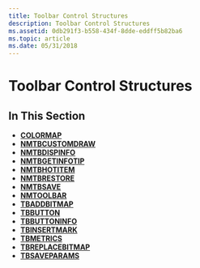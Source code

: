 ```yaml
---
title: Toolbar Control Structures
description: Toolbar Control Structures
ms.assetid: 0db291f3-b558-434f-8dde-eddff5b82ba6
ms.topic: article
ms.date: 05/31/2018
---
```


# Toolbar Control Structures

## In This Section

-   [**COLORMAP**](/windows/desktop/api/Commctrl/ns-commctrl-colormap)
-   [**NMTBCUSTOMDRAW**](/windows/desktop/api/Commctrl/ns-commctrl-nmtbcustomdraw)
-   [**NMTBDISPINFO**](/windows/desktop/api/Commctrl/ns-commctrl-nmtbdispinfoa)
-   [**NMTBGETINFOTIP**](/windows/win32/api/commctrl/ns-commctrl-nmtbgetinfotipa)
-   [**NMTBHOTITEM**](/windows/win32/api/commctrl/ns-commctrl-nmtbhotitem)
-   [**NMTBRESTORE**](/windows/win32/api/commctrl/ns-commctrl-nmtbrestore)
-   [**NMTBSAVE**](/windows/win32/api/commctrl/ns-commctrl-nmtbsave)
-   [**NMTOOLBAR**](/windows/win32/api/commctrl/ns-commctrl-nmtoolbara)
-   [**TBADDBITMAP**](/windows/win32/api/commctrl/ns-commctrl-tbaddbitmap)
-   [**TBBUTTON**](/windows/desktop/api/Commctrl/ns-commctrl-tbbutton)
-   [**TBBUTTONINFO**](/windows/desktop/api/Commctrl/ns-commctrl-tbbuttoninfoa)
-   [**TBINSERTMARK**](/windows/desktop/api/Commctrl/ns-commctrl-tbinsertmark)
-   [**TBMETRICS**](/windows/desktop/api/Commctrl/ns-commctrl-tbmetrics)
-   [**TBREPLACEBITMAP**](/windows/desktop/api/Commctrl/ns-commctrl-tbreplacebitmap)
-   [**TBSAVEPARAMS**](/windows/win32/api/commctrl/ns-commctrl-tbsaveparamsa)

 

 




